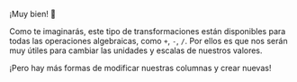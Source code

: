 ¡Muy bien! 👏 

Como te imaginarás, este tipo de transformaciones están disponibles para todas las operaciones algebraicas, como `+`, `-`, `/`. Por ellos es que nos serán muy útiles para cambiar las unidades y escalas de nuestros valores. 

¡Pero hay más formas de modificar nuestras columnas y crear nuevas!
